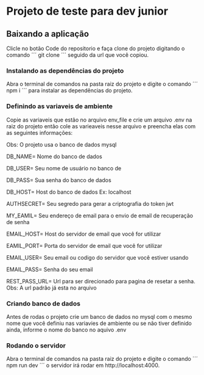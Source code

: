 # Projeto de teste para dev junior

## Baixando a aplicação

Clicle no botão Code do repositorio e faça clone do projeto digitando o comando ´´´ git clone ´´´ seguido da url que você copiou.

### Instalando as dependências do projeto

Abra o terminal de comandos na pasta raiz do projeto e digite o comando ´´´ npm i ´´´ para instalar as dependências do projeto.

### Definindo as variaveis de ambiente

Copie as variaveis que estão no arquivo env_file e crie um arquivo .env na raiz do projeto então cole as varieaveis nesse arquivo e preencha elas com as seguintes informações:

Obs: O projeto usa o banco de dados mysql

DB_NAME=        Nome do banco de dados

DB_USER=        Seu nome de usuário no banco de

DB_PASS=        Sua senha do banco de dados

DB_HOST=        Host do banco de dados Ex: localhost

AUTHSECRET=     Seu segredo para gerar a criptografia do token jwt

MY_EAMIL=       Seu endereço de email para o envio de email de recuperação de senha

EMAIL_HOST=     Host do servidor de email que você for utilizar

EAMIL_PORT=     Porta do servidor de email que você for utilizar

EMAIL_USER=     Seu email ou codigo do servidor que você estiver usando

EMAIL_PASS=     Senha do seu email

REST_PASS_URL=  Url para ser direcionado para pagina de resetar a senha. Obs: A url padrão já esta no arquivo

### Criando banco de dados

Antes de rodas o projeto crie um banco de dados no mysql com o mesmo nome que você definiu nas variavies de ambiente ou se não tiver definido ainda, informe o nome do banco no aquivo .env

### Rodando o servidor

Abra o terminal de comandos na pasta raiz do projeto e digite o comando ´´´ npm run dev ´´´ o servidor irá rodar em http://localhost:4000.
